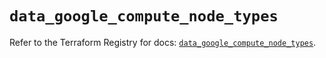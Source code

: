 # `data_google_compute_node_types`

Refer to the Terraform Registry for docs: [`data_google_compute_node_types`](https://registry.terraform.io/providers/hashicorp/google-beta/6.18.1/docs/data-sources/google_compute_node_types).
